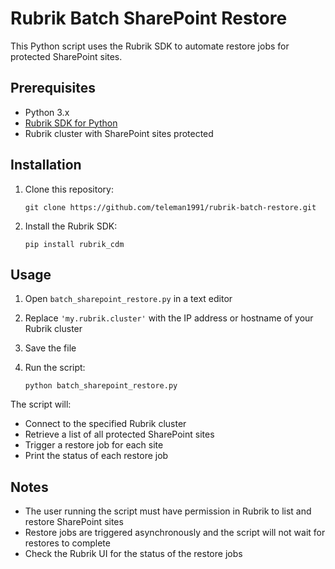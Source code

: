 # Rubrik Batch SharePoint Restore

This Python script uses the Rubrik SDK to automate restore jobs for protected SharePoint sites.

## Prerequisites

- Python 3.x
- [Rubrik SDK for Python](https://github.com/rubrikinc/rubrik-sdk-for-python)
- Rubrik cluster with SharePoint sites protected

## Installation

1. Clone this repository:

   ```
   git clone https://github.com/teleman1991/rubrik-batch-restore.git
   ```

2. Install the Rubrik SDK:
   
   ```
   pip install rubrik_cdm
   ```

## Usage

1. Open `batch_sharepoint_restore.py` in a text editor

2. Replace `'my.rubrik.cluster'` with the IP address or hostname of your Rubrik cluster

3. Save the file

4. Run the script:

   ```
   python batch_sharepoint_restore.py
   ```

The script will:
- Connect to the specified Rubrik cluster
- Retrieve a list of all protected SharePoint sites
- Trigger a restore job for each site
- Print the status of each restore job

## Notes

- The user running the script must have permission in Rubrik to list and restore SharePoint sites
- Restore jobs are triggered asynchronously and the script will not wait for restores to complete
- Check the Rubrik UI for the status of the restore jobs

